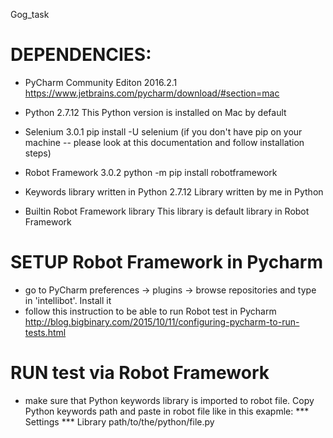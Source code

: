Gog_task

# DEPENDENCIES:
- PyCharm Community Editon 2016.2.1 
https://www.jetbrains.com/pycharm/download/#section=mac  

- Python 2.7.12 
This Python version is installed on Mac by default

- Selenium 3.0.1 
pip install -U selenium 
(if you don't have pip on your machine -- please look at this documentation and follow installation steps)

- Robot Framework 3.0.2
python -m pip install robotframework

- Keywords library written in Python 2.7.12 
Library written by me in Python

- Builtin Robot Framework library
This library is default library in Robot Framework

# SETUP Robot Framework in Pycharm
- go to PyCharm preferences -> plugins -> browse repositories and type in 'intellibot'. Install it
- follow this instruction to be able to run Robot test in Pycharm
http://blog.bigbinary.com/2015/10/11/configuring-pycharm-to-run-tests.html 

# RUN test via Robot Framework
- make sure that Python keywords library is imported to robot file. Copy Python keywords path and paste in robot file like in this exapmle:
*** Settings ***
Library  path/to/the/python/file.py
